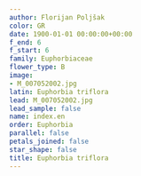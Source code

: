 ```yaml
---
author: Florijan Poljšak
color: GR
date: 1900-01-01 00:00:00+00:00
f_end: 6
f_start: 6
family: Euphorbiaceae
flower_type: B
image:
- M_007052002.jpg
latin: Euphorbia triflora
lead: M_007052002.jpg
lead_sample: false
name: index.en
order: Euphorbia
parallel: false
petals_joined: false
star_shape: false
title: Euphorbia triflora
---
```

